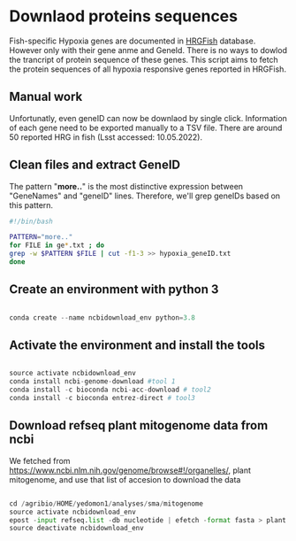 
# Downlaod proteins sequences 

Fish-specific Hypoxia genes are documented in [HRGFish](https://mail.nbfgr.res.in/HRGFish/index.php) database.
However only with their gene anme and GeneId. There is no ways to dowlod the trancript of protein sequence of these genes.
This script aims to fetch the protein sequences of all hypoxia responsive genes reported in HRGFish.

## Manual work
Unfortunatly, even geneID can now be downlaod by single click. Information of each gene need to be exported manually to a TSV file.
There are around 50 reported HRG in fish (Lsst accessed: 10.05.2022).

## Clean files and extract GeneID
The pattern "**more..**" is the most distinctive expression between "GeneNames" and "geneID" lines. Therefore, we'll grep geneIDs based on this pattern.
```bash
#!/bin/bash

PATTERN="more.."
for FILE in ge*.txt ; do
grep -w $PATTERN $FILE | cut -f1-3 >> hypoxia_geneID.txt
done
```

## Create an environment with python 3

```python

conda create --name ncbidownload_env python=3.8

```




## Activate the environment and install the tools

```python

source activate ncbidownload_env
conda install ncbi-genome-download #tool 1
conda install -c bioconda ncbi-acc-download # tool2
conda install -c bioconda entrez-direct # tool3

```



## Download refseq plant mitogenome data from ncbi

We fetched from https://www.ncbi.nlm.nih.gov/genome/browse#!/organelles/, plant mitogenome, and use that list of accesion to download the data


```python

cd /agribio/HOME/yedomon1/analyses/sma/mitogenome
source activate ncbidownload_env
epost -input refseq.list -db nucleotide | efetch -format fasta > plant.mito.refseq.fasta 
source deactivate ncbidownload_env
